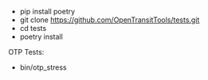 - pip install poetry
- git clone https://github.com/OpenTransitTools/tests.git
- cd tests
- poetry install

OTP Tests:
  - bin/otp_stress
